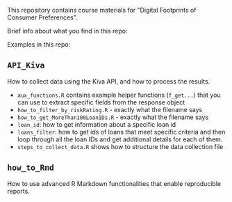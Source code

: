 This repository contains course materials for "Digital Footprints of Consumer Preferences". 

Brief info about what you find in this repo:

Examples in this repo:

## `API_Kiva`

How to collect data using the Kiva API, and how to process the results.

- `aux_functions.R` contains example helper functions (`f_get...`) that you can use to extract specific fields from the response object
- `how_to_filter_by_riskRating.R` - exactly what the filename says
- `how_to_get_MoreThan100LoanIDs.R` - exactly what the filename says
- `loan_id`: how to get information about a specific loan id
- `loans_filter`: how to get ids of loans that meet specific criteria and then loop through all the loan IDs and get additional details for each of them.
- `steps_to_collect_data.R` shows how to structure the data collection file

## `how_to_Rmd`

How to use advanced R Markdown functionalities that enable reproducible reports.
